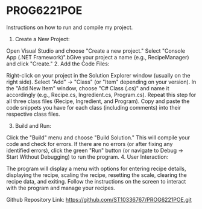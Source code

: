 # PROG6221POE
Instructions on how to run and compile my project.
1. Create a New Project:

Open Visual Studio and choose "Create a new project."
Select "Console App (.NET Framework)".bGive your project a name (e.g., RecipeManager) and click "Create."
2. Add the Code Files:

Right-click on your project in the Solution Explorer window (usually on the right side).
Select "Add" -> "Class" (or "Item" depending on your version).
In the "Add New Item" window, choose "C# Class (.cs)" and name it accordingly (e.g., Recipe.cs, Ingredient.cs, Program.cs).
Repeat this step for all three class files (Recipe, Ingredient, and Program).
Copy and paste the code snippets you have for each class (including comments) into their respective class files.

3. Build and Run:

Click the "Build" menu and choose "Build Solution." This will compile your code and check for errors.
If there are no errors (or after fixing any identified errors), click the green "Run" button (or navigate to Debug -> Start Without Debugging) to run the program.
4. User Interaction:

The program will display a menu with options for entering recipe details, displaying the recipe, scaling the recipe, resetting the scale, clearing the recipe data, and exiting.
Follow the instructions on the screen to interact with the program and manage your recipes.

Github Repository Link:
https://github.com/ST10336767/PROG6221POE.git